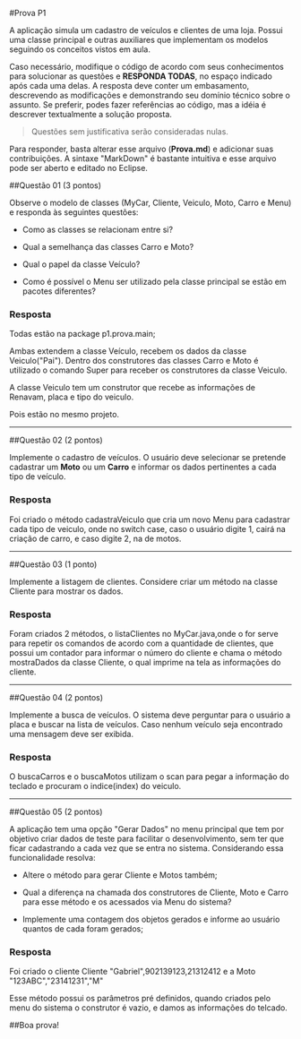 #Prova P1

A aplicação simula um cadastro de veículos e clientes de uma loja. Possui uma classe principal e outras auxiliares que implementam os modelos seguindo os conceitos vistos em aula. 

Caso necessário, modifique o código de acordo com seus conhecimentos para solucionar as questões e **RESPONDA TODAS**, no espaço indicado após cada uma delas. A resposta deve conter um embasamento, descrevendo as modificações e demonstrando seu domínio técnico sobre o assunto. Se preferir, podes fazer referências ao código, mas a idéia é descrever textualmente a solução proposta.


>Questões sem justificativa serão consideradas nulas.

Para responder, basta alterar esse arquivo (**Prova.md**) e adicionar suas contribuições. A sintaxe "MarkDown" é bastante intuitiva e esse arquivo pode ser aberto e editado no Eclipse.


##Questão 01 (3 pontos)

Observe o modelo de classes (MyCar, Cliente, Veiculo, Moto, Carro e Menu) e responda às seguintes questões:

* Como as classes se relacionam entre si?


* Qual a semelhança das classes Carro e Moto?

* Qual o papel da classe Veículo?


* Como é possível o Menu ser utilizado pela classe principal se estão em pacotes diferentes?



### Resposta

Todas estão na package p1.prova.main;

Ambas extendem a classe Veículo, recebem os dados da classe Veiculo("Pai"). Dentro dos construtores das classes Carro e Moto é utilizado o comando Super para receber os construtores da classe Veiculo.

A classe Veiculo tem um construtor que recebe as informações de Renavam, placa e tipo do veiculo.

Pois estão no mesmo projeto.

___________

##Questão 02 (2 pontos)


Implemente o cadastro de veículos. O usuário deve selecionar se pretende cadastrar um **Moto** ou um **Carro** e informar os dados pertinentes a cada tipo de veículo.


### Resposta

Foi criado o método cadastraVeiculo que cria um novo Menu para cadastrar cada tipo de veiculo, onde no switch case, caso o usuário digite 1, cairá na criação de carro, e caso digite 2, na de motos.

__________

##Questão 03 (1 ponto)


Implemente a listagem de clientes. Considere criar um método na classe Cliente para mostrar os dados.


### Resposta

Foram criados 2 métodos, o listaClientes no MyCar.java,onde o for serve para repetir os comandos de acordo com a quantidade de clientes, que possui um contador para informar o número do cliente e chama o método mostraDados da classe Cliente, o qual imprime na tela as informações do cliente.

__________

##Questão 04 (2 pontos)


Implemente a busca de veículos. O sistema deve perguntar para o usuário a placa e buscar na lista de veículos. Caso nenhum veículo seja encontrado uma mensagem deve ser exibida.


### Resposta

O buscaCarros e o buscaMotos utilizam o scan para pegar a informação do teclado e procuram o indice(index) do veiculo.

__________

##Questão 05 (2 pontos)


A aplicação tem uma opção "Gerar Dados" no menu principal que tem por objetivo criar dados de teste para facilitar o desenvolvimento, sem ter que ficar cadastrando a cada vez que se entra no sistema. Considerando essa funcionalidade resolva: 


* Altere o método para gerar Cliente e Motos também;

* Qual a diferença na chamada dos construtores de Cliente, Moto e Carro para esse método e os acessados via Menu do sistema?

* Implemente uma contagem dos objetos gerados e informe ao usuário quantos de cada foram gerados;



### Resposta

Foi criado o cliente Cliente "Gabriel",902139123,21312412 e a Moto "123ABC","23141231","M"

Esse método possui os parâmetros pré definidos, quando criados pelo menu do sistema o construtor é vazio, e damos as informações do telcado.



##Boa prova!